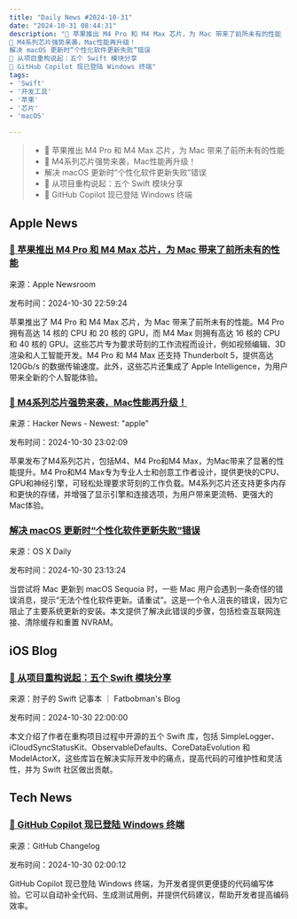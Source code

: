 ```yaml
---
title: "Daily News #2024-10-31"
date: "2024-10-31 08:44:31"
description: "🚀 苹果推出 M4 Pro 和 M4 Max 芯片，为 Mac 带来了前所未有的性能
💪 M4系列芯片强势来袭，Mac性能再升级！
解决 macOS 更新时“个性化软件更新失败”错误
🌟 从项目重构说起：五个 Swift 模块分享
🎉 GitHub Copilot 现已登陆 Windows 终端"
tags: 
- 'Swift'
- '开发工具'
- '苹果'
- '芯片'
- 'macOS'

---
```


> - 🚀 苹果推出 M4 Pro 和 M4 Max 芯片，为 Mac 带来了前所未有的性能
> - 💪 M4系列芯片强势来袭，Mac性能再升级！
> - 解决 macOS 更新时“个性化软件更新失败”错误
> - 🌟 从项目重构说起：五个 Swift 模块分享
> - 🎉 GitHub Copilot 现已登陆 Windows 终端

## Apple News

### [🚀 苹果推出 M4 Pro 和 M4 Max 芯片，为 Mac 带来了前所未有的性能](https://www.apple.com/newsroom/2024/10/apple-introduces-m4-pro-and-m4-max/)

来源：Apple Newsroom

发布时间：2024-10-30 22:59:24

苹果推出了 M4 Pro 和 M4 Max 芯片，为 Mac 带来了前所未有的性能。M4 Pro 拥有高达 14 核的 CPU 和 20 核的 GPU，而 M4 Max 则拥有高达 16 核的 CPU 和 40 核的 GPU。这些芯片专为要求苛刻的工作流程而设计，例如视频编辑、3D 渲染和人工智能开发。M4 Pro 和 M4 Max 还支持 Thunderbolt 5，提供高达 120Gb/s 的数据传输速度。此外，这些芯片还集成了 Apple Intelligence，为用户带来全新的个人智能体验。

### [💪 M4系列芯片强势来袭，Mac性能再升级！](https://www.apple.com/newsroom/2024/10/apple-introduces-m4-pro-and-m4-max/)

来源：Hacker News - Newest: "apple"

发布时间：2024-10-30 23:02:09

苹果发布了M4系列芯片，包括M4、M4 Pro和M4 Max，为Mac带来了显著的性能提升。M4 Pro和M4 Max专为专业人士和创意工作者设计，提供更快的CPU、GPU和神经引擎，可轻松处理要求苛刻的工作负载。M4系列芯片还支持更多内存和更快的存储，并增强了显示引擎和连接选项，为用户带来更流畅、更强大的Mac体验。

### [解决 macOS 更新时“个性化软件更新失败”错误](https://osxdaily.com/2024/10/30/fix-the-failed-to-personalize-software-update-error-in-macos/)

来源：OS X Daily

发布时间：2024-10-30 23:13:24

当尝试将 Mac 更新到 macOS Sequoia 时，一些 Mac 用户会遇到一条奇怪的错误消息，提示“无法个性化软件更新。请重试”。这是一个令人沮丧的错误，因为它阻止了主要系统更新的安装。本文提供了解决此错误的步骤，包括检查互联网连接、清除缓存和重置 NVRAM。

## iOS Blog

### [🌟 从项目重构说起：五个 Swift 模块分享](https://fatbobman.com/zh/posts/starting-with-project-refactoring-sharing-five-swift-modules/)

来源：肘子的 Swift 记事本 ｜ Fatbobman's Blog

发布时间：2024-10-30 22:00:00

本文介绍了作者在重构项目过程中开源的五个 Swift 库，包括 SimpleLogger、iCloudSyncStatusKit、ObservableDefaults、CoreDataEvolution 和 ModelActorX，这些库旨在解决实际开发中的痛点，提高代码的可维护性和灵活性，并为 Swift 社区做出贡献。

## Tech News

### [🎉 GitHub Copilot 现已登陆 Windows 终端](https://github.blog/changelog/2024-10-29-github-copilot-is-now-available-in-windows-terminal)

来源：GitHub Changelog

发布时间：2024-10-30 02:00:12

GitHub Copilot 现已登陆 Windows 终端，为开发者提供更便捷的代码编写体验。它可以自动补全代码、生成测试用例，并提供代码建议，帮助开发者提高编码效率。
